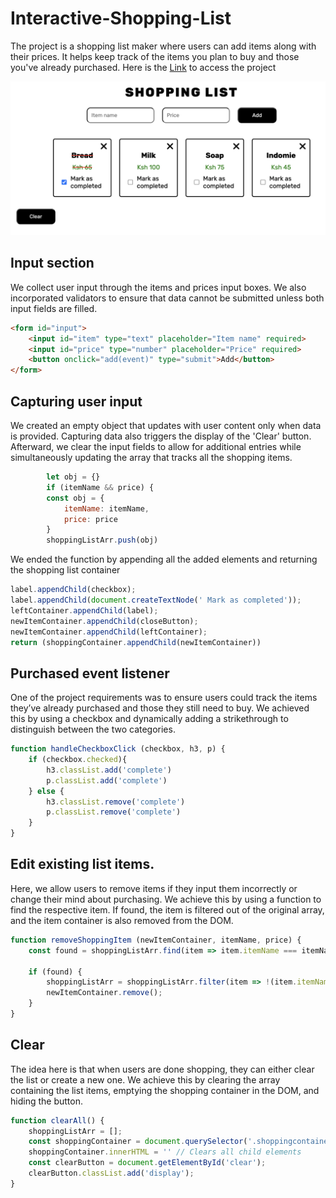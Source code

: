 # Interactive-Shopping-List
The project is a shopping list maker where users can add items along with their prices. It helps keep track of the items you plan to buy and those you've already purchased.
Here is the [Link](https://elijah-cod.github.io/Interactive-Shopping-List/) to access the project

![screenshot](screenshot.png)



## Input section
We collect user input through the items and prices input boxes. We also incorporated validators to ensure that data cannot be submitted unless both input fields are filled.

```html
<form id="input">
    <input id="item" type="text" placeholder="Item name" required>
    <input id="price" type="number" placeholder="Price" required>
    <button onclick="add(event)" type="submit">Add</button>
</form>
```

## Capturing user input
We created an empty object that updates with user content only when data is provided. Capturing data also triggers the display of the 'Clear' button. Afterward, we clear the input fields to allow for additional entries while simultaneously updating the array that tracks all the shopping items.
``` javascript
	    let obj = {}
        if (itemName && price) {
        const obj = {
            itemName: itemName,
            price: price
        }
        shoppingListArr.push(obj)
```
We ended the function by appending all the added elements and returning the shopping list container

``` javascript
label.appendChild(checkbox);
label.appendChild(document.createTextNode(' Mark as completed'));
leftContainer.appendChild(label);
newItemContainer.appendChild(closeButton);
newItemContainer.appendChild(leftContainer);
return (shoppingContainer.appendChild(newItemContainer))
```

## Purchased event listener
One of the project requirements was to ensure users could track the items they’ve already purchased and those they still need to buy. We achieved this by using a checkbox and dynamically adding a strikethrough to distinguish between the two categories.
``` javascript
function handleCheckboxClick (checkbox, h3, p) {
    if (checkbox.checked){
        h3.classList.add('complete')
        p.classList.add('complete')
    } else {
        h3.classList.remove('complete')
        p.classList.remove('complete')
    }
}
```

## Edit existing list items.
Here, we allow users to remove items if they input them incorrectly or change their mind about purchasing. We achieve this by using a function to find the respective item. If found, the item is filtered out of the original array, and the item container is also removed from the DOM.
```javascript
function removeShoppingItem (newItemContainer, itemName, price) {
    const found = shoppingListArr.find(item => item.itemName === itemName && item.price === price);

    if (found) {
        shoppingListArr = shoppingListArr.filter(item => !(item.itemName === itemName && item.price === price));
        newItemContainer.remove();
    }
}
```

## Clear
The idea here is that when users are done shopping, they can either clear the list or create a new one. We achieve this by clearing the array containing the list items, emptying the shopping container in the DOM, and hiding the button.
```javascript
function clearAll() {
    shoppingListArr = [];
    const shoppingContainer = document.querySelector('.shoppingcontainer')
    shoppingContainer.innerHTML = '' // Clears all child elements
    const clearButton = document.getElementById('clear');
    clearButton.classList.add('display');
}
```

